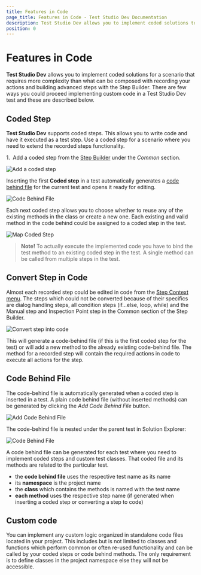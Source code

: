 ```yaml
---
title: Features in Code
page_title: Features in Code - Test Studio Dev Documentation
description: Test Studio Dev allows you to implement coded solutions to extend the functionalities of automation testing
position: 0
---
```

# Features in Code

__Test Studio Dev__ allows you to implement coded solutions for a scenario that requires more complexity than what can be composed with recording your actions and building advanced steps with the Step Builder. There are few ways you could proceed implementing custom code in a Test Studio Dev test and these are described below. 

## Coded Step

__Test Studio Dev__ supports coded steps. This allows you to write code and have it executed as a test step. Use a coded step for a scenario where you need to extend the recorded steps functionality.

1.&nbsp; Add a coded step from the <a href="/features/recorder/step-builder" target="_blank">Step Builder</a> under the _Common_ section.

![Add a coded step][1]

Inserting the first __Coded step__ in a test automatically generates a <a href="/code-in-test/features-in-code#Code-Behind-File" target=blank>code behind file</a> for the current test and opens it ready for editing.

![Code Behind File](images/script-file.png)

Each next coded step allows you to choose whether to reuse any of the existing methods in the class or create a new one. Each existing and valid method in the code behind could be assigned to a coded step in the test.

![Map Coded Step](images/fig2.png)

> __Note!__ To actually execute the implemented code you have to bind the test method to an existing coded step in the test.
> A single method can be called from multiple steps in the test.

## Convert Step in Code

Almost each recorded step could be edited in code from the <a href="/features/test-maintenance/test-step-context-menu" target="_blank">Step Context menu</a>. The steps which could not be converted because of their specifics are dialog handling steps, all condition steps (if...else, loop, while) and the Manual step and Inspection Point step in the Common section of the Step Builder.

![Convert step into code][5]

This will generate a code-behind file (if this is the first coded step for the test) or will add a new method to the already existing code-behind file. The method for a recorded step will contain the required actions in code to execute all actions for the step.

## Code Behind File

The code-behind file is automatically generated when a coded step is inserted in a test. A plain code behind file (without inserted methods) can be generated by clicking the _Add Code Behind File_ button. 

![Add Code Behind File][3]

The code-behind file is nested under the parent test in Solution Explorer:

![Code Behind File][4]

A code behind file can be generated for each test where you need to implement coded steps and custom test classes. That coded file and its methods are related to the particular test.

* the __code behind file__ uses the respective test name as its name
* its __namespace__ is the project name
* the __class__ which contains the methods is named with the test name
* __each method__ uses the respective step name (if generated when inserting a coded step or converting a step to code)

## Custom code

You can implement any custom logic organized in standalone code files located in your project. This includes but is not limited to classes and functions which perform common or often re-used functionality and can be called by your coded steps or code behind methods. The only requirement is to define classes in the project namespace else they will not be accessible.

[1]: images/fig1.png

[3]: images/fig3.png
[4]: images/fig4.png
[5]: images/fig5.png